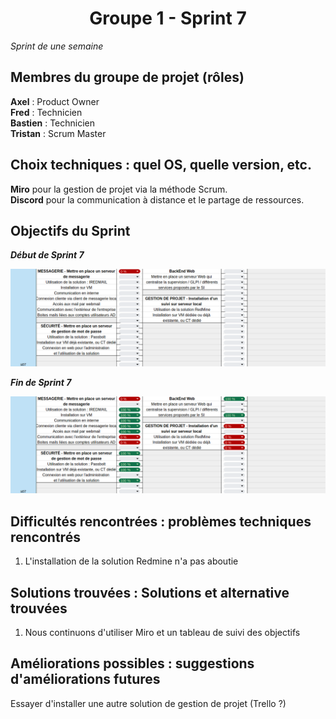<div align="center"><H1> Groupe 1 -  Sprint 7 </H1></div>

_Sprint de une semaine_

## Membres du groupe de projet (rôles)

**Axel** : Product Owner  
**Fred** : Technicien  
**Bastien** : Technicien  
**Tristan** : Scrum Master  

## Choix techniques : quel OS, quelle version, etc.

**Miro** pour la gestion de projet via la méthode Scrum.  
**Discord** pour la communication à distance et le partage de ressources.

## Objectifs du Sprint

_**Début de Sprint 7**_  

![DEBUT_SPRINT7.png](https://github.com/WildCodeSchool/TSSR-ANGOU-P3-G1/blob/main/SCREENS-PAR-SPRINT/SCREENS-SPRINT7/DEBUT_SPRINT7.png)

_**Fin de Sprint 7**_  

![FIN_SPRINT7.png](https://github.com/WildCodeSchool/TSSR-ANGOU-P3-G1/blob/main/SCREENS-PAR-SPRINT/SCREENS-SPRINT7/FIN_SPRINT7.png)

## Difficultés rencontrées : problèmes techniques rencontrés

1. L'installation de la solution Redmine n'a pas aboutie

## Solutions trouvées : Solutions et alternative trouvées

1. Nous continuons d'utiliser Miro et un tableau de suivi des objectifs

## Améliorations possibles : suggestions d'améliorations futures

Essayer d'installer une autre solution de gestion de projet (Trello ?)
